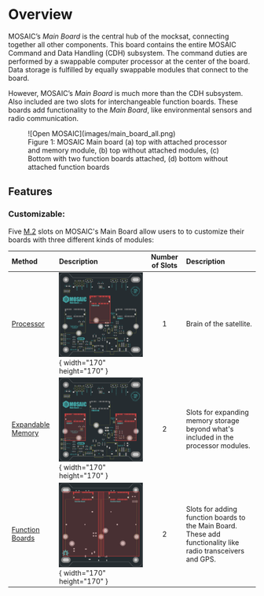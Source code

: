 # Overview

MOSAIC’s *Main Board* is the central hub of the mocksat, connecting together all other components. This board contains the entire MOSAIC Command and Data Handling (CDH) subsystem. The command duties are performed by a swappable computer processor at the center of the board. Data storage is fulfilled by equally swappable modules that connect to the board. 

However, MOSAIC’s *Main Board* is much more than the CDH subsystem. Also included are two slots for interchangeable function boards. These boards add functionality to the *Main Board*, like environmental sensors and radio communication.

<figure markdown="span">
 ![Open MOSAIC](images/main_board_all.png)
  <figcaption>Figure 1: MOSAIC Main board (a) top with attached processor and memory module, (b) top without attached modules, (c) Bottom with two function boards attached, (d) bottom without attached function boards</figcaption>
</figure>

## Features

### Customizable:

Five [M.2](https://en.wikipedia.org/wiki/M.2) slots on MOSAIC's Main Board allow users to to customize their boards with three different kinds of modules:

| Method       | Description                                                                                  | Number of Slots | Description            |
| :----------- | :------------------------------------------------------------------------------------------- | :-------------: | :--------------------- |
| [Processor](https://www.mosaicsat.org/core_documentation/hardware/main_board/processors/) | ![Highlight Processor Location](images/processor_highlight.png){ width="170" height="170" }  | 1 | Brain of the satellite. |
| [Expandable Memory](https://www.mosaicsat.org/core_documentation/hardware/main_board/memory_modules/) | ![Highlight Memory Module Locations](images/memory_highlight.png){ width="170" height="170" }  | 2 | Slots for expanding memory storage beyond what's included in the processor modules. |
| [Function Boards](https://www.mosaicsat.org/core_documentation/hardware/main_board/function_boards/) | ![Highlight Function Board Locations](images/func_boards_highlight.png){ width="170" height="170" }  | 2 | Slots for adding function boards to the Main Board. These add functionality like radio transceivers and GPS. |